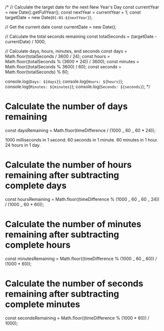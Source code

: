 /\*
// Calculate the target date for the next New Year's Day
const currentYear = new Date().getFullYear();
const nextYear = currentYear + 1;
const targetDate = new Date(`01-01-${nextYear}`);

// Get the current date
const currentDate = new Date();

// Calculate the total seconds remaining
const totalSeconds = (targetDate - currentDate) / 1000;

// Calculate days, hours, minutes, and seconds
const days = Math.floor(totalSeconds / 3600 / 24);
const hours = Math.floor((totalSeconds % (3600 \* 24)) / 3600);
const minutes = Math.floor((totalSeconds % 3600) / 60);
const seconds = Math.floor(totalSeconds) % 60;

console.log(`Days: ${days}`);
console.log(`Hours: ${hours}`);
console.log(`Minutes: ${minutes}`);
console.log(`Seconds: ${seconds}`);
\*/

# Calculate the number of days remaining

const daysRemaining = Math.floor(timeDifference / (1000 _ 60 _ 60 \* 24));

1000 milliseconds in 1 second.
60 seconds in 1 minute.
60 minutes in 1 hour.
24 hours in 1 day.

# Calculate the number of hours remaining after subtracting complete days

const hoursRemaining = Math.floor((timeDifference % (1000 _ 60 _ 60 _ 24)) / (1000 _ 60 \* 60));

# Calculate the number of minutes remaining after subtracting complete hours

const minutesRemaining = Math.floor((timeDifference % (1000 _ 60 _ 60)) / (1000 \* 60));

# Calculate the number of seconds remaining after subtracting complete minutes

const secondsRemaining = Math.floor((timeDifference % (1000 \* 60)) / 1000);
